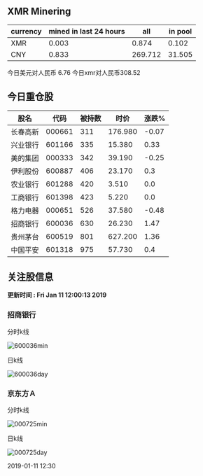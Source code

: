 ## XMR Minering

|currency|mined in last 24 hours|all|in pool|
|---|---|---|---|
|XMR|0.003|0.874|0.102|
|CNY|0.833|269.712|31.505|

今日美元对人民币 6.76	今日xmr对人民币308.52


## 今日重仓股 

|股名|代码|被持数|时价|涨跌%|
|---|---|---|---|---|
|长春高新|000661|311|176.980|-0.07|
|兴业银行|601166|335|15.380|0.33|
|美的集团|000333|342|39.190|-0.25|
|伊利股份|600887|406|23.170|0.3|
|农业银行|601288|420|3.510|0.0|
|工商银行|601398|423|5.220|0.0|
|格力电器|000651|526|37.580|-0.48|
|招商银行|600036|630|26.230|1.47|
|贵州茅台|600519|801|627.200|1.36|
|中国平安|601318|975|57.730|0.4|

## 关注股信息
**更新时间 : Fri Jan 11 12:00:13 2019**
### 招商银行 
分时k线

![600036min](http://image.sinajs.cn/newchart/min/n/sh600036.gif)

日k线

![600036day](http://image.sinajs.cn/newchart/daily/n/sh600036.gif)

### 京东方Ａ 
分时k线

![000725min](http://image.sinajs.cn/newchart/min/n/sz000725.gif)

日k线

![000725day](http://image.sinajs.cn/newchart/daily/n/sz000725.gif)

2019-01-11 12:30